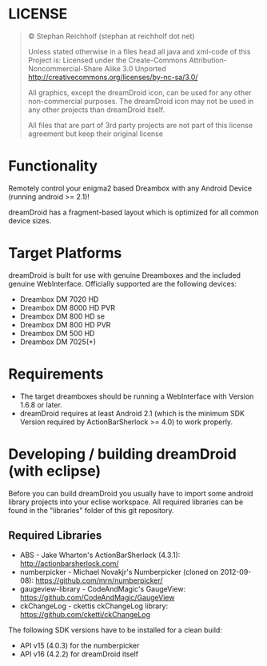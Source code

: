 
# LICENSE
>© Stephan Reichholf (stephan at reichholf dot net)
>
>Unless stated otherwise in a files head all java and xml-code of this Project is:
>Licensed under the Create-Commons Attribution-Noncommercial-Share Alike 3.0 Unported
>http://creativecommons.org/licenses/by-nc-sa/3.0/
> 
>All graphics, except the dreamDroid icon, can be used for any other non-commercial purposes.
>The dreamDroid icon may not be used in any other projects than dreamDroid itself.
>
>All files that are part of 3rd party projects are not part of this license agreement but keep their original license

# Functionality
Remotely control your enigma2 based Dreambox with any Android Device (running android >= 2.1)!

dreamDroid has a fragment-based layout which is optimized for all common device sizes.

# Target Platforms
dreamDroid is built for use with genuine Dreamboxes and the included genuine WebInterface.
Officially supported are the following devices:

* Dreambox DM 7020 HD
* Dreambox DM 8000 HD PVR
* Dreambox DM 800 HD se
* Dreambox DM 800 HD PVR
* Dreambox DM 500 HD
* Dreambox DM 7025(+)

# Requirements

* The target dreamboxes should be running a WebInterface with Version 1.6.8 or later.
* dreamDroid requires at least Android 2.1 (which is the minimum SDK Version required by ActionBarSherlock >= 4.0) to work properly.

# Developing / building dreamDroid (with eclipse)

Before you can build dreamDroid you usually have to import some android library projects into your eclise workspace.
All required libraries can be found in the "libraries" folder of this git repository.

## Required Libraries

* ABS - Jake Wharton's ActionBarSherlock (4.3.1): http://actionbarsherlock.com/ 
* numberpicker - Michael Novakjr's Numberpicker (cloned on 2012-09-08): https://github.com/mrn/numberpicker/
* gaugeview-library - CodeAndMagic's GaugeView: https://github.com/CodeAndMagic/GaugeView
* ckChangeLog - ckettis ckChangeLog library: https://github.com/cketti/ckChangeLog

The following SDK versions have to be installed for a clean build:

* API v15 (4.0.3) for the numberpicker
* API v16 (4.2.2) for dreamDroid itself
